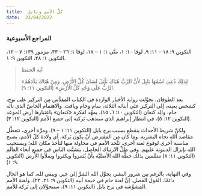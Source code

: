 ```yaml
---
title:  كلُّ الأمم وبابل
date:  23/04/2022
---
```


### المراجع الأسبوعية
التكوين ٩: ١٨ – ١١: ٩، لوقا ١٠: ١، متَّى ١: ١ – ١٧، لوقا ١: ٢٦ – ٣٣، مزمور ١٣٩: ٧ – ١٢، التكوين ١: ٢٨، التكوين ٩: ١.

> <p>آية الحفظ</p>
> «لِذلِكَ دُعِيَ اسْمُهَا بَابِلَ لأَنَّ الرَّبَّ هُنَاكَ بَلْبَلَ لِسَانَ كُلِّ الأَرْضِ. وَمِنْ هُنَاكَ بَدَّدَهُمُ الرَّبُّ عَلَى وَجْهِ كُلِّ الأَرْضِ» (التكوين ١١: ٩).

بعد الطوفان، تحوَّلت رواية الأخبار الواردة في الكتاب المقدَّس مِن التركيز على نوح، كشخص بعينه، إلى التركيز على أبنائه الثلاثة، سام وحام ويافث. والاهتمام الخاصّ الذي ناله حام، والِد كنعان (التكوين ١٠: ٦، ١٥)، يمهِّد لفكرة «كنعان» باعتبارها أرض الموعد (التكوين ١٢: ٥)، في انتظار إبراهيم الذي ستذهب بَركته إلى جميع الأمم (التكوين ١٢: ٣).

ولكنَّ شريط الأحداث ينقطع بسبب برج بابل (التكوين ١١: ١ – ٩). ومرَّة أخرى، تتعطَّل مقاصد الله تجاه البشرية. وما كان مِن المفترض أنْ يكون بَركة، أي ولادة كلّ الأمم، يصبح مناسبة أخرى لوقوع لعنة أخرى. تتَّحد الأمم في محاولة منها لتأخذ مكان الله؛ ويستجيب الله بإنزال الدينونة عليهم. وفي ظلِّ الارتباك الحاصل، يتشتَّت الناس في جميع أنحاء العالَم (التكوين ١١: ٨) متمِّمين بذلك خطَّة الله الأصليَّة بأنْ يُثمروا ويكثروا ويملأوا الأرض (التكوين ٩: ١).

وفي النهاية، بالرغم مِن شرور البشر، يحوِّل الله الشرَّ إلى خير. ويبقى لله، كما هو الحال دائمًا، القول الفصل. إنَّ لعنة حام في خيمة أبيه (التكوين ٩: ٢١، ٢٢)، ولعنة الأمم المشوَّشة في برج بابل (التكوين ١١: ٩)، ستتحوَّلان إلى بَركة للأمم.